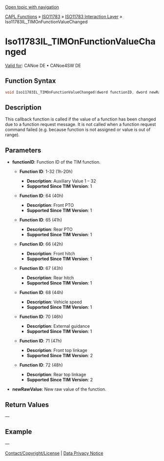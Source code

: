 [Open topic with navigation](../../../../../../CANoeDEFamily.htm#Topics/CAPLFunctions/ISO11783/ISOInteractionLayer/Functions/CAPLfunctionIso11783ILtimOnFunctionValueChanged.md)

[CAPL Functions](../../../CAPLfunctions.md) » [ISO11783](../../CAPLfunctionsISO11783Overview.md) » [ISO11783 Interaction Layer](../CAPLfunctionsISOILOverview.md) » Iso11783IL_TIMOnFunctionValueChanged

# Iso11783IL_TIMOnFunctionValueChanged

[Valid for](../../../../Shared/FeatureAvailability.md): CANoe DE • CANoe4SW DE

## Function Syntax

```c
void Iso11783IL_TIMOnFunctionValueChanged(dword functionID, dword newRawValue)
```

## Description

This callback function is called if the value of a function has been changed due to a function request message. It is not called when a function request command failed (e.g. because function is not assigned or value is out of range).

## Parameters

- **functionID**: Function ID of the TIM function.

  - **Function ID**: 1-32 (1h-20h)
    - **Description**: Auxiliary Value 1 – 32
    - **Supported Since TIM Version**: 1

  - **Function ID**: 64 (40h)
    - **Description**: Front PTO
    - **Supported Since TIM Version**: 1

  - **Function ID**: 65 (41h)
    - **Description**: Rear PTO
    - **Supported Since TIM Version**: 1

  - **Function ID**: 66 (42h)
    - **Description**: Front hitch
    - **Supported Since TIM Version**: 1

  - **Function ID**: 67 (43h)
    - **Description**: Rear hitch
    - **Supported Since TIM Version**: 1

  - **Function ID**: 68 (44h)
    - **Description**: Vehicle speed
    - **Supported Since TIM Version**: 1

  - **Function ID**: 70 (46h)
    - **Description**: External guidance
    - **Supported Since TIM Version**: 1

  - **Function ID**: 71 (47h)
    - **Description**: Front top linkage
    - **Supported Since TIM Version**: 2

  - **Function ID**: 72 (48h)
    - **Description**: Rear top linkage
    - **Supported Since TIM Version**: 2

- **newRawValue**: New raw value of the function.

## Return Values

—

## Example

—

[Contact/Copyright/License](../../../../Shared/ContactCopyrightLicense.md) | [Data Privacy Notice](https://www.vector.com/int/en/company/get-info/privacy-policy/)
